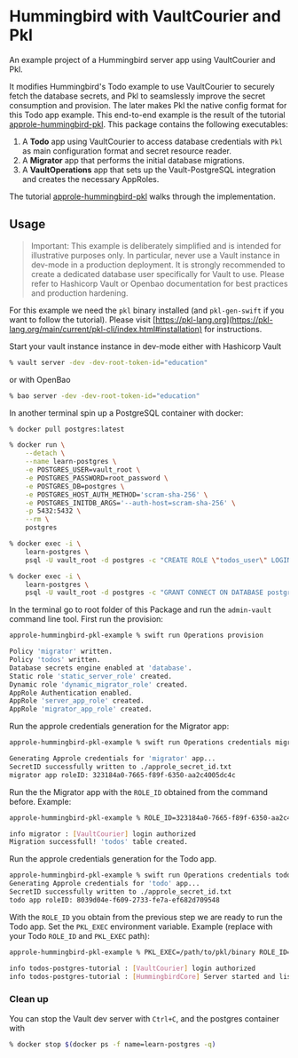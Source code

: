 #  Hummingbird with VaultCourier and Pkl

An example project of a Hummingbird server app using VaultCourier and Pkl.

It modifies Hummingbird's Todo example to use VaultCourier to securely fetch the database secrets, and Pkl to seamslessly improve the secret consumption and provision. The later makes Pkl the native config format for this Todo app example. This end-to-end example is the result of the tutorial [approle-hummingbird-pkl](https://swiftpackageindex.com/vault-courier/vault-courier/main/tutorials/vaultcourier/approle-hummingbird-pkl). This package contains the following executables:

1. A **Todo** app using VaultCourier to access database credentials with `Pkl` as main configuration format and secret resource reader.
2. A **Migrator** app that performs the initial database migrations.
3. A **VaultOperations** app that sets up the Vault-PostgreSQL integration and creates the necessary AppRoles.

The tutorial [approle-hummingbird-pkl](https://swiftpackageindex.com/vault-courier/vault-courier/main/tutorials/vaultcourier/approle-hummingbird-pkl) walks through the implementation.

## Usage

> Important: This example is deliberately simplified and is intended for illustrative purposes only. In particular, never use a Vault instance in dev-mode in a production deployment. It is strongly recommended to create a dedicated database user specifically for Vault to use. Please refer to Hashicorp Vault or Openbao documentation for best practices and production hardening.

For this example we need the `pkl` binary installed (and `pkl-gen-swift` if you want to follow the tutorial). Please visit [https://pkl-lang.org](https://pkl-lang.org/main/current/pkl-cli/index.html#installation) for instructions.

Start your vault instance instance in dev-mode either with Hashicorp Vault

```sh
% vault server -dev -dev-root-token-id="education"
```

or with OpenBao

```sh
% bao server -dev -dev-root-token-id="education"
```

In another terminal spin up a PostgreSQL container with docker:

```sh
% docker pull postgres:latest

% docker run \
    --detach \
    --name learn-postgres \
    -e POSTGRES_USER=vault_root \
    -e POSTGRES_PASSWORD=root_password \
    -e POSTGRES_DB=postgres \
    -e POSTGRES_HOST_AUTH_METHOD='scram-sha-256' \
    -e POSTGRES_INITDB_ARGS='--auth-host=scram-sha-256' \
    -p 5432:5432 \
    --rm \
    postgres

% docker exec -i \
    learn-postgres \
    psql -U vault_root -d postgres -c "CREATE ROLE \"todos_user\" LOGIN PASSWORD 'todos_user_password';"

% docker exec -i \
    learn-postgres \
    psql -U vault_root -d postgres -c "GRANT CONNECT ON DATABASE postgres TO todos_user;"
```

In the terminal go to root folder of this Package and run the `admin-vault` command line tool. First run the provision:

```sh
approle-hummingbird-pkl-example % swift run Operations provision

Policy 'migrator' written.
Policy 'todos' written.
Database secrets engine enabled at 'database'.
Static role 'static_server_role' created.
Dynamic role 'dynamic_migrator_role' created.
AppRole Authentication enabled.
AppRole 'server_app_role' created.
AppRole 'migrator_app_role' created.
```

Run the approle credentials generation for the Migrator app:


```sh
approle-hummingbird-pkl-example % swift run Operations credentials migrator

Generating Approle credentials for 'migrator' app...
SecretID successfully written to ./approle_secret_id.txt
migrator app roleID: 323184a0-7665-f89f-6350-aa2c4005dc4c
```

Run the the Migrator app with the `ROLE_ID` obtained from the command before. Example:

```sh
approle-hummingbird-pkl-example % ROLE_ID=323184a0-7665-f89f-6350-aa2c4005dc4c SECRET_ID_FILEPATH=./approle_secret_id.txt swift run Migrator

info migrator : [VaultCourier] login authorized
Migration successfull! 'todos' table created.
```

Run the approle credentials generation for the Todo app.

```sh
approle-hummingbird-pkl-example % swift run Operations credentials todo
Generating Approle credentials for 'todo' app...
SecretID successfully written to ./approle_secret_id.txt
todo app roleID: 8039d04e-f609-2733-fe7a-ef682d709548
```

With the `ROLE_ID` you obtain from the previous step we are ready to run the Todo app. Set the `PKL_EXEC` environment variable. Example (replace with your Todo `ROLE_ID` and `PKL_EXEC` path):

```sh
approle-hummingbird-pkl-example % PKL_EXEC=/path/to/pkl/binary ROLE_ID=8039d04e-f609-2733-fe7a-ef682d709548 SECRET_ID_FILEPATH=./approle_secret_id.txt swift run App

info todos-postgres-tutorial : [VaultCourier] login authorized
info todos-postgres-tutorial : [HummingbirdCore] Server started and listening on 127.0.0.1:8080
```

### Clean up

You can stop the Vault dev server with `Ctrl+C`, and the postgres container with

```sh
% docker stop $(docker ps -f name=learn-postgres -q)
```

